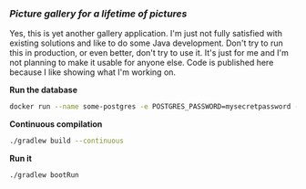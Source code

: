 ### _Picture gallery for a lifetime of pictures_

Yes, this is yet another gallery application.
I'm just not fully satisfied with existing solutions and like to do some Java development.
Don't try to run this in production, or even better, don't try to use it.
It's just for me and I'm not planning to make it usable for anyone else.
Code is published here because I like showing what I'm working on.

**Run the database**
```bash
docker run --name some-postgres -e POSTGRES_PASSWORD=mysecretpassword -d --net=host postgres
```

**Continuous compilation**
```bash
./gradlew build --continuous
```

**Run it**
```bash
./gradlew bootRun
```